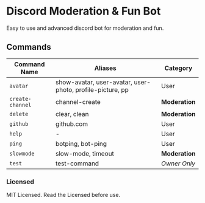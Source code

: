 # Discord Moderation & Fun Bot

Easy to use and advanced discord bot for moderation and fun.

## Commands

Command Name  |    Aliases   | Category
------------- |------------- |-------------
`avatar` | show-avatar, user-avatar, user-photo, profile-picture, pp | User
`create-channel` | channel-create | **Moderation**
`delete` | clear, clean | **Moderation**
`github` | github.com | User
`help` | - | User
`ping` | botping, bot-ping | User
`slowmode` | slow-mode, timeout | **Moderation**
`test` | test-command | _Owner Only_

### Licensed

MIT Licensed. Read the Licensed before use.